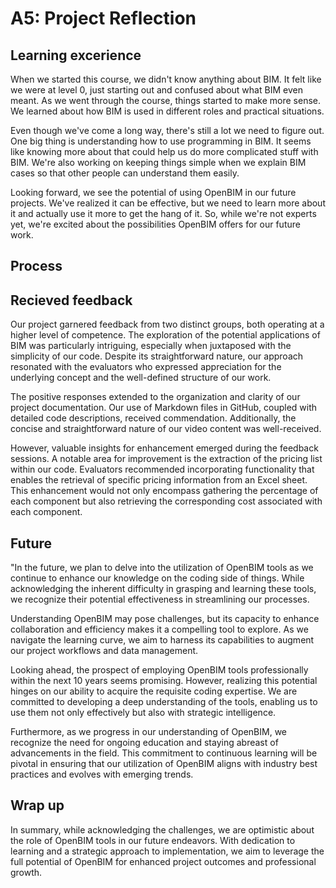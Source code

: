 # A5: Project Reflection

## Learning excerience
When we started this course, we didn't know anything about BIM. It felt like we were at level 0, just starting out and confused about what BIM even meant. As we went through the course, things started to make more sense. We learned about how BIM is used in different roles and practical situations. 

Even though we've come a long way, there's still a lot we need to figure out. One big thing is understanding how to use programming in BIM. It seems like knowing more about that could help us do more complicated stuff with BIM. We're also working on keeping things simple when we explain BIM cases so that other people can understand them easily. 

Looking forward, we see the potential of using OpenBIM in our future projects. We've realized it can be effective, but we need to learn more about it and actually use it more to get the hang of it. So, while we're not experts yet, we're excited about the possibilities OpenBIM offers for our future work.

## Process

## Recieved feedback

Our project garnered feedback from two distinct groups, both operating at a higher level of competence. The exploration of the potential applications of BIM was particularly intriguing, especially when juxtaposed with the simplicity of our code. Despite its straightforward nature, our approach resonated with the evaluators who expressed appreciation for the underlying concept and the well-defined structure of our work.

The positive responses extended to the organization and clarity of our project documentation. Our use of Markdown files in GitHub, coupled with detailed code descriptions, received commendation. Additionally, the concise and straightforward nature of our video content was well-received.

However, valuable insights for enhancement emerged during the feedback sessions. A notable area for improvement is the extraction of the pricing list within our code. Evaluators recommended incorporating functionality that enables the retrieval of specific pricing information from an Excel sheet. This enhancement would not only encompass gathering the percentage of each component but also retrieving the corresponding cost associated with each component.

## Future

"In the future, we plan to delve into the utilization of OpenBIM tools as we continue to enhance our knowledge on the coding side of things. While acknowledging the inherent difficulty in grasping and learning these tools, we recognize their potential effectiveness in streamlining our processes.

Understanding OpenBIM may pose challenges, but its capacity to enhance collaboration and efficiency makes it a compelling tool to explore. As we navigate the learning curve, we aim to harness its capabilities to augment our project workflows and data management.

Looking ahead, the prospect of employing OpenBIM tools professionally within the next 10 years seems promising. However, realizing this potential hinges on our ability to acquire the requisite coding expertise. We are committed to developing a deep understanding of the tools, enabling us to use them not only effectively but also with strategic intelligence.

Furthermore, as we progress in our understanding of OpenBIM, we recognize the need for ongoing education and staying abreast of advancements in the field. This commitment to continuous learning will be pivotal in ensuring that our utilization of OpenBIM aligns with industry best practices and evolves with emerging trends.


## Wrap up
In summary, while acknowledging the challenges, we are optimistic about the role of OpenBIM tools in our future endeavors. With dedication to learning and a strategic approach to implementation, we aim to leverage the full potential of OpenBIM for enhanced project outcomes and professional growth.
